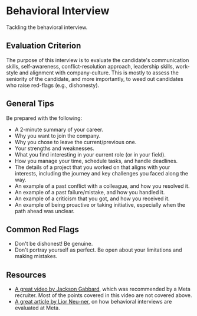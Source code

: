 # Behavioral Interview

Tackling the behavioral interview.

## Evaluation Criterion

The purpose of this interview is to evaluate the candidate's communication skills, self-awareness, conflict-resolution approach, leadership skills, work-style and alignment with company-culture. This is mostly to assess the seniority of the candidate, and more importantly, to weed out candidates who raise red-flags (e.g., dishonesty).

## General Tips

Be prepared with the following:

- A 2-minute summary of your career.
- Why you want to join the company.
- Why you chose to leave the current/previous one.
- Your strengths and weaknesses.
- What you find interesting in your current role (or in your field).
- How you manage your time, schedule tasks, and handle deadlines.
- The details of a project that you worked on that aligns with your interests, including the journey and key challenges you faced along the way.
- An example of a past conflict with a colleague, and how you resolved it.
- An example of a past failure/mistake, and how you handled it.
- An example of a criticism that you got, and how you received it.
- An example of being proactive or taking initiative, especially when the path ahead was unclear.

## Common Red Flags

- Don't be dishonest! Be genuine.
- Don't portray yourself as perfect. Be open about your limitations and making mistakes.

## Resources

- [A great video by Jackson Gabbard](https://www.youtube.com/watch?v=PJKYqLP6MRE), which was recommended by a Meta recruiter. Most of the points covered in this video are not covered above.
- [A great article by Lior Neu-ner](https://interviewing.io/blog/how-software-engineering-behavioral-interviews-are-evaluated-meta), on how behavioral interviews are evaluated at Meta.
